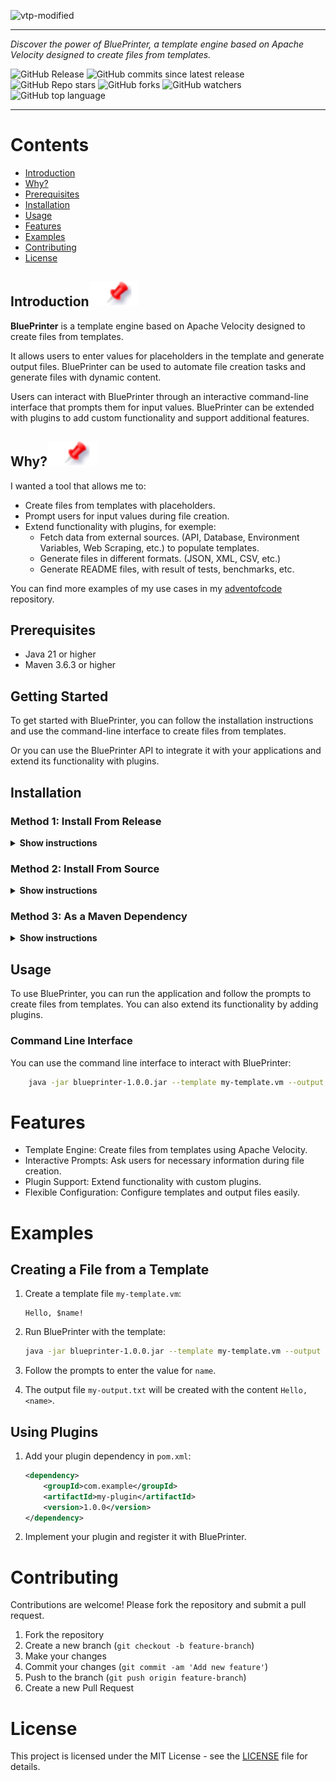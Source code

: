 ![vtp-modified](https://github.com/user-attachments/assets/dfa9bbb9-f996-468b-80f8-92119db0ba39)

---
*Discover the power of BluePrinter, a template engine based on Apache Velocity designed to create files from templates.*


![GitHub Release](https://img.shields.io/github/v/release/Viinyard/blueprinter?include_prereleases&display_name=release&style=for-the-badge&label=Latest%20release)
![GitHub commits since latest release](https://img.shields.io/github/commits-since/Viinyard/blueprinter/latest?include_prereleases&style=for-the-badge)
![GitHub Repo stars](https://img.shields.io/github/stars/Viinyard/blueprinter?style=for-the-badge)
![GitHub forks](https://img.shields.io/github/forks/Viinyard/blueprinter?style=for-the-badge)
![GitHub watchers](https://img.shields.io/github/watchers/Viinyard/blueprinter?style=for-the-badge)
![GitHub top language](https://img.shields.io/github/languages/top/Viinyard/blueprinter?style=for-the-badge)

---

# Contents

- [Introduction](#introduction)
- [Why?](#why)
- [Prerequisites](#prerequisites)
- [Installation](#installation)
- [Usage](#usage)
- [Features](#features)
- [Examples](#examples)
- [Contributing](#contributing)
- [License](#license)

## Introduction[![](https://raw.githubusercontent.com/aregtech/areg-sdk/master/docs/img/pin.svg)](#introduction)

**BluePrinter** is a template engine based on Apache Velocity designed to create files from templates.

It allows users to enter values for placeholders in the template and generate output files. BluePrinter can be used to automate file creation tasks and generate files with dynamic content.

Users can interact with BluePrinter through an interactive command-line interface that prompts them for input values. BluePrinter can be extended with plugins to add custom functionality and support additional features.


## Why?[![](https://raw.githubusercontent.com/aregtech/areg-sdk/master/docs/img/pin.svg)](#why)

I wanted a tool that allows me to:

- Create files from templates with placeholders.
- Prompt users for input values during file creation.
- Extend functionality with plugins, for exemple:
   - Fetch data from external sources. (API, Database, Environment Variables, Web Scraping, etc.) to populate templates.
   - Generate files in different formats. (JSON, XML, CSV, etc.)
   - Generate README files, with result of tests, benchmarks, etc.

You can find more examples of my use cases in my [adventofcode](https://github.com/Viinyard/adventofcode) repository.

## Prerequisites

- Java 21 or higher
- Maven 3.6.3 or higher

## Getting Started

To get started with BluePrinter, you can follow the installation instructions and use the command-line interface to create files from templates.

Or you can use the BluePrinter API to integrate it with your applications and extend its functionality with plugins.

## Installation

### Method 1: Install From Release
<details><summary><b>Show instructions</b></summary>

1. Download the latest release from the [releases page](https://github.com/Viinyard/blueprinter/releases/latest).
   - You can download the `blueprinter.zip` file for Windows or the `blueprinter.tar.gz` file for Linux.
2. Extract the contents of the archive in a `blueprinter` directory.
3. Add the `blueprinter` directory to your PATH environment variable.
   - On Windows, you can add the directory to the PATH using the System Properties dialog.
   - On Linux, you can add the directory to the PATH by editing the `.bashrc` or `.bash_profile` file.
     - Example: `export PATH=$PATH:/path/to/blueprinter`
4. Run the `bp` command to run BluePrinter.

</details>

### Method 2: Install From Source
<details><summary><b>Show instructions</b></summary>

1. Clone the repository:
    ```sh
    git clone https://github.com/yourusername/blueprinter.git
    cd blueprinter
    ```

2. Build the project using Maven:
    ```sh
    mvn clean install
    ```

3. Run the application:
    ```sh
    java -jar blueprinter-shell/target/blueprinter-shell-1.1.5.jar
    ```

</details>

### Method 3: As a Maven Dependency
<details><summary><b>Show instructions</b></summary>

1. Add the BluePrinter dependency to your `pom.xml` file:
    ```xml
    <dependency>
        <groupId>dev.vinyard.bp.runner</groupId>
        <artifactId>blue-printer-runner</artifactId>
        <version>1.2.0</version>
    </dependency>
    ```

</details>

## Usage

To use BluePrinter, you can run the application and follow the prompts to create files from templates. You can also extend its functionality by adding plugins.

### Command Line Interface

You can use the command line interface to interact with BluePrinter:

```sh
    java -jar blueprinter-1.0.0.jar --template my-template.vm --output my-output.txt
```

# Features
- Template Engine: Create files from templates using Apache Velocity.
- Interactive Prompts: Ask users for necessary information during file creation.
- Plugin Support: Extend functionality with custom plugins.
- Flexible Configuration: Configure templates and output files easily.

# Examples

## Creating a File from a Template

1. Create a template file `my-template.vm`:

    ```
    Hello, $name!
    ```
2. Run BluePrinter with the template:

    ```sh
    java -jar blueprinter-1.0.0.jar --template my-template.vm --output my-output.txt
    ```
   
3. Follow the prompts to enter the value for `name`.
4. The output file `my-output.txt` will be created with the content `Hello, <name>`.

## Using Plugins

1. Add your plugin dependency in `pom.xml`:

    ```xml
    <dependency>
        <groupId>com.example</groupId>
        <artifactId>my-plugin</artifactId>
        <version>1.0.0</version>
    </dependency>
    ```
   
2. Implement your plugin and register it with BluePrinter.

# Contributing

Contributions are welcome! Please fork the repository and submit a pull request.

1. Fork the repository
2. Create a new branch (`git checkout -b feature-branch`)
3. Make your changes
4. Commit your changes (`git commit -am 'Add new feature'`)
5. Push to the branch (`git push origin feature-branch`)
6. Create a new Pull Request

# License

This project is licensed under the MIT License - see the [LICENSE](LICENSE) file for details.